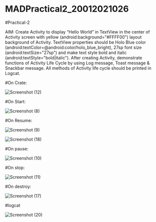 # MADPractical2_20012021026

#Practical-2

AIM: Create Activity to display “Hello World” in TextView in the center of Activity screen with yellow (android:background="#FFFF00") layout background of Activity. TextView properties should be Holo Blue color (android:textColor=@android:color/holo_blue_bright), 27sp font size (android:textSize="27sp") and make text style bold and italic (android:textStyle="bold|italic"). After creating Activity, demonstrate functions of Activity Life Cycle by using Log message, Toast message & Snackbar message. All methods of Activity life cycle should be printed in Logcat.

#On Crate: 

![Screenshot (12)](https://user-images.githubusercontent.com/79136705/187516981-83382fb6-7f79-40fc-ac59-622167fce145.png)

#On Start: 

![Screenshot (8)](https://user-images.githubusercontent.com/79136705/187517041-cad9850d-34cc-41c5-ae12-96816d52c07d.png)

#On Resume:

![Screenshot (9)](https://user-images.githubusercontent.com/79136705/187517078-ad7664c1-ef47-41e4-a3dc-87ed153e2ea1.png)

![Screenshot (18)](https://user-images.githubusercontent.com/79136705/187517123-2ba7300c-cc8a-46c8-b3f7-8c50d14432d3.png)

#On pause:

![Screenshot (10)](https://user-images.githubusercontent.com/79136705/187517156-912cb699-472f-4eb6-8c76-87fdd58ac8ad.png)

#On stop:

![Screenshot (11)](https://user-images.githubusercontent.com/79136705/187517206-2a868dc0-ddf0-4f56-a080-9d4ee8c4519c.png)

#On destroy:

![Screenshot (17)](https://user-images.githubusercontent.com/79136705/187517250-5154d7d9-5b98-45df-b065-bf4b47baf04b.png)

#logcat

![Screenshot (20)](https://user-images.githubusercontent.com/79136705/187517306-bc2a573c-9d68-47ab-9fe2-4a4110848252.png)
